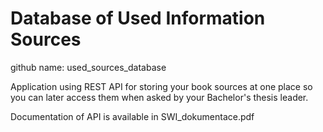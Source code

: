 # Database of Used Information Sources
github name: used_sources_database

Application using REST API for storing your book sources at one place so you can later access them when asked by your Bachelor's thesis leader.

Documentation of API is available in SWI_dokumentace.pdf